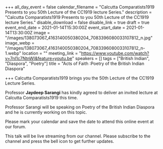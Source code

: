 +++
all_day_event = false
calendar_filename = "Calcutta Comparatists1919 Presents to you 50th Lecture of the CC1919 lecture Series."
description = "Calcutta Comparatists1919 Presents to you 50th Lecture of the CC1919 lecture Series."
disable_download = false
disable_link = true
draft = true
event_end_date = 2021-01-14T15:30:00Z
event_start_date = 2021-01-14T13:30:00Z
image = "/images/138073067_4163140050380204_7083396080033107812_n.jpg"
image_webp = "/images/138073067_4163140050380204_7083396080033107812_n-1.webp"
location = ""
meeting_link = "https://www.youtube.com/watch?v=7nI1c7NtnWI&feature=youtu.be"
speakers = []
tags = ["British Indian", "Diaspora", "Poetry"]
title = "Acts of Faith :Poetry of the British Indian Diaspora"

+++
Calcutta Comparatists1919 brings you the 50th Lecture of the CC1919 Lecture Series.  
  
Professor **Jaydeep Sarangi** has kindly agreed to deliver an invited lecture at Calcutta Comparatists1919 this time.  
  
Professor Sarangi will be speaking on Poetry of the British Indian Diaspora and he is currently working on this topic.  
  
Please mark your calendar and save the date to attend this online event at our forum.  
  
This talk will be live streaming from our channel. Please subscribe to the channel and press the bell icon to get further updates.